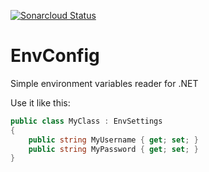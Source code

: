 [![Sonarcloud Status](https://sonarcloud.io/api/project_badges/measure?project=Gaardsholt_EnvConfig&metric=alert_status)](https://sonarcloud.io/dashboard?id=Gaardsholt_EnvConfig)

# EnvConfig
Simple environment variables reader for .NET

Use it like this:
```csharp
public class MyClass : EnvSettings
{
    public string MyUsername { get; set; }
    public string MyPassword { get; set; }
}
```
